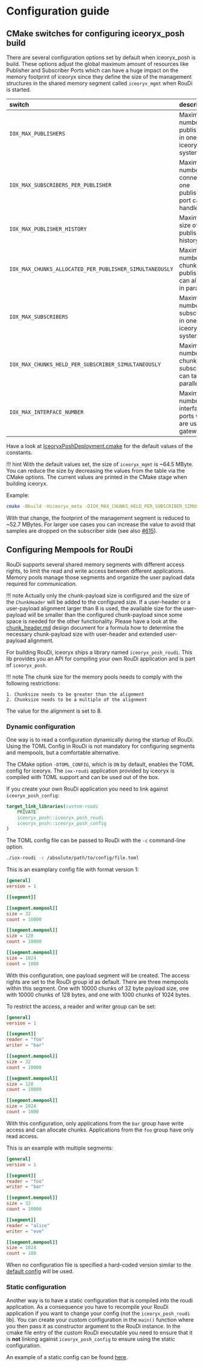 # Configuration guide

## CMake switches for configuring iceoryx_posh build

There are several configuration options set by default when iceoryx_posh is build.
These options adjust the global maximum amount of resources like Publisher and
Subscriber Ports which can have a huge impact on the memory footprint of iceoryx
since they define the size of the management structures
in the shared memory segment called `iceoryx_mgmt` when RouDi is started.

 |  switch  |  description |
 |:---------|:-------------|
 | `IOX_MAX_PUBLISHERS` | Maximum number of publishers in one iceoryx system |
 | `IOX_MAX_SUBSCRIBERS_PER_PUBLISHER` | Maximum number of connections one publisher port can handle |
 | `IOX_MAX_PUBLISHER_HISTORY` | Maximum size of a publishers history |
 | `IOX_MAX_CHUNKS_ALLOCATED_PER_PUBLISHER_SIMULTANEOUSLY` | Maximum number of chunks a publisher can allocate in parallel |
 | `IOX_MAX_SUBSCRIBERS` | Maximum number of subscribers in one iceoryx system |
 | `IOX_MAX_CHUNKS_HELD_PER_SUBSCRIBER_SIMULTANEOUSLY` | Maximum number of chunks a subscriber can take in parallel|
 | `IOX_MAX_INTERFACE_NUMBER` | Maximum number of interface ports which are used by gateways |

Have a look at [IceoryxPoshDeployment.cmake](../../../iceoryx_posh/cmake/IceoryxPoshDeployment.cmake) for the default values of the constants.

!!! hint
    With the default values set, the size of `iceoryx_mgmt` is ~64.5 MByte. You
    can reduce the size by decreasing the values from the table via the CMake 
    options. The current values are printed in the CMake stage when building iceoryx.

Example:

```bash
cmake -Bbuild -Hiceoryx_meta -DIOX_MAX_CHUNKS_HELD_PER_SUBSCRIBER_SIMULTANEOUSLY=64
```

With that change, the footprint of the management segment is reduced to ~52.7 MBytes.
For larger use cases you can increase the value to avoid that samples are dropped
on the subscriber side (see also [#615](https://github.com/eclipse-iceoryx/iceoryx/issues/615)).

## Configuring Mempools for RouDi

RouDi supports several shared memory segments with different access rights, to
limit the read and write access between different applications. Memory pools
manage those segments and organize the user payload data required
for communication.

!!! note
    Actually only the chunk-payload size is configured and the size of the
    `ChunkHeader` will be added to the configured size. If a user-header or a
    user-payload alignment larger than 8 is used, the available size for the
    user-payload will be smaller than the configured chunk-payload since some
    space is needed for the other functionality.
    Please have a look at the 
    [chunk_header.md](../../design/chunk_header.md)
    design document for a formula how to determine the necessary chunk-payload
    size with user-header and extended user-payload alignment.

For building RouDi, iceoryx ships a library named `iceoryx_posh_roudi`. This lib
provides you an API for compiling your own RouDi application and is part of `iceoryx_posh`.

!!! note
    The chunk size for the memory pools needs to comply with the following restrictions:

    1. Chunksize needs to be greater than the alignment
    2. Chunksize needs to be a multiple of the alignment

The value for the alignment is set to 8.

### Dynamic configuration

One way is to read a configuration dynamically during the startup of RouDi.
Using the TOML Config in RouDi is not mandatory for configuring segments and
mempools, but a comfortable alternative.

The CMake option `-DTOML_CONFIG`, which is `ON` by default, enables the TOML config
for iceoryx.
The `iox-roudi` application provided by iceoryx is compiled with TOML support and
can be used out of the box.

If you create your own RouDi application you need to link against `iceoryx_posh_config`:

```cmake
target_link_libraries(custom-roudi
    PRIVATE
    iceoryx_posh::iceoryx_posh_roudi
    iceoryx_posh::iceoryx_posh_config
)
```

The TOML config file can be passed to RouDi with the `-c` command-line option.

```bash
./iox-roudi -c /absolute/path/to/config/file.toml
```

This is an examplary config file with format version 1:

```TOML
[general]
version = 1

[[segment]]

[[segment.mempool]]
size = 32
count = 10000

[[segment.mempool]]
size = 128
count = 10000

[[segment.mempool]]
size = 1024
count = 1000
```

With this configuration, one payload segment will be created. The access rights
are set to the RouDi group id as default.
There are three mempools within this segment. One with 10000 chunks of 32 byte
payload size, one with 10000 chunks of 128 bytes, and one with 1000 chunks of
1024 bytes.

To restrict the access, a reader and writer group can be set:

```TOML
[general]
version = 1

[[segment]]
reader = "foo"
writer = "bar"

[[segment.mempool]]
size = 32
count = 10000

[[segment.mempool]]
size = 128
count = 10000

[[segment.mempool]]
size = 1024
count = 1000
```

With this configuration, only applications from the `bar` group have write access
and can allocate chunks. Applications from the `foo` group have only read access.

This is an example with multiple segments:

```TOML
[general]
version = 1

[[segment]]
reader = "foo"
writer = "bar"

[[segment.mempool]]
size = 32
count = 10000

[[segment]]
reader = "alice"
writer = "eve"

[[segment.mempool]]
size = 1024
count = 100
```

When no configuration file is specified a hard-coded version similar to the 
[default config](../../../iceoryx_posh/etc/iceoryx/roudi_config_example.toml)
will be used.

### Static configuration

Another way is to have a static configuration that is compiled into the roudi application.
As a consequence you have to recompile your RouDi application if you want to change
your config (not the `iceoryx_posh_roudi` lib).
You can create your custom configuration in the `main()` function where you then pass
it as constructor argument to the RouDi instance.
In the cmake file entry of the custom RouDi executable you need to ensure that it
is **not** linking against `iceoryx_posh_config` to ensure using the static configuration.

An example of a static config can be found 
[here](../../../iceoryx_examples/iceperf/roudi_main_static_config.cpp).
